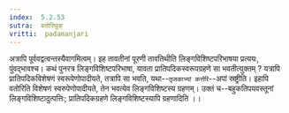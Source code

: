 ```yaml
---
index:  5.2.53
sutra:  वतोरिथुक्
vritti:  padamanjari
---
```


अत्रापि पूर्ववद्वत्वन्तस्यैवागमित्वम्। इह तावतीनां पूरणी तावतिथीति लिङ्गविशिष्टपरिभाषया प्रत्ययः, पुंवद्भावश्च। कथं पुनरत्र लिङ्गविशिष्टपरिभाषा, यावता प्रातिपदिकस्वरूपग्रहणे सा भवतीत्युक्तम् ? यत्रापि प्रातिपदिकविशेषणं स्वरूपेणोपादीयते, तत्रापि सा भवति, यथा--`तृजकाभ्यां कर्त्तरि`--अपां स्रष्ट्रीति। इहापि वतोरिति विशेषणं स्वरुपेणोपादीयते, तेन भवत्येव लिङ्गविशिष्टस्य ग्रहणम्। उक्तं च--बहुकतिपयवस्तूनां लिङ्गविशिष्टादुत्पत्तिः; प्रातिपदिकग्रहणे लिङ्गविशिष्टस्यापि ग्रहणादिति ।।

